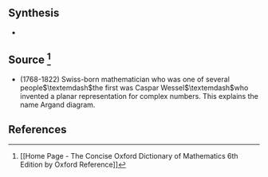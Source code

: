 ## Synthesis
- 
## Source [^1]
- (1768-1822) Swiss-born mathematician who was one of several people$\textemdash$the first was Caspar Wessel$\textemdash$who invented a planar representation for complex numbers. This explains the name Argand diagram.
## References

[^1]: [[Home Page - The Concise Oxford Dictionary of Mathematics 6th Edition by Oxford Reference]]
